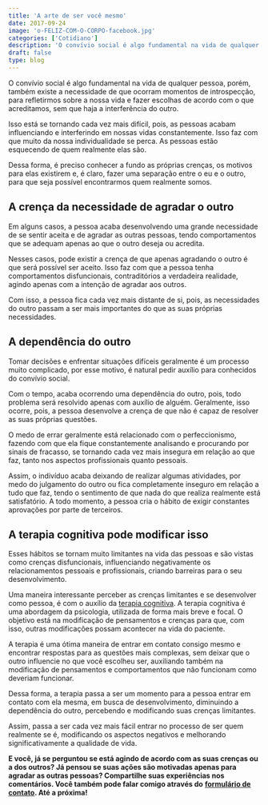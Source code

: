 ```yaml
---
title: 'A arte de ser você mesmo'
date: 2017-09-24
image: 'o-FELIZ-COM-O-CORPO-facebook.jpg'
categories: ['Cotidiano']
description: 'O convívio social é algo fundamental na vida de qualquer pessoa, porém, também existe a necessidade de que ocorram momentos de introspecção, para refle...'
draft: false
type: blog
---
```


O convívio social é algo fundamental na vida de qualquer pessoa, porém, também existe a necessidade de que ocorram momentos de introspecção, para refletirmos sobre a nossa vida e fazer escolhas de acordo com o que acreditamos, sem que haja a interferência do outro.

Isso está se tornando cada vez mais difícil, pois, as pessoas acabam influenciando e interferindo em nossas vidas constantemente. Isso faz com que muito da nossa individualidade se perca. As pessoas estão esquecendo de quem realmente elas são.

Dessa forma, é preciso conhecer a fundo as próprias crenças, os motivos para elas existirem e, é claro, fazer uma separação entre o eu e o outro, para que seja possível encontrarmos quem realmente somos.

## **A crença da necessidade de agradar o outro**

Em alguns casos, a pessoa acaba desenvolvendo uma grande necessidade de se sentir aceita e de agradar as outras pessoas, tendo comportamentos que se adequam apenas ao que o outro deseja ou acredita.

Nesses casos, pode existir a crença de que apenas agradando o outro é que será possível ser aceito. Isso faz com que a pessoa tenha comportamentos disfuncionais, contraditórios a verdadeira realidade, agindo apenas com a intenção de agradar aos outros.

Com isso, a pessoa fica cada vez mais distante de si, pois, as necessidades do outro passam a ser mais importantes do que as suas próprias necessidades.

## **A dependência do outro**

Tomar decisões e enfrentar situações difíceis geralmente é um processo muito complicado, por esse motivo, é natural pedir auxílio para conhecidos do convívio social.

Com o tempo, acaba ocorrendo uma dependência do outro, pois, todo problema será resolvido apenas com auxílio de alguém. Geralmente, isso ocorre, pois, a pessoa desenvolve a crença de que não é capaz de resolver as suas próprias questões.

O medo de errar geralmente está relacionado com o perfeccionismo, fazendo com que ela fique constantemente analisando e procurando por sinais de fracasso, se tornando cada vez mais insegura em relação ao que faz, tanto nos aspectos profissionais quanto pessoais.

Assim, o indivíduo acaba deixando de realizar algumas atividades, por medo do julgamento do outro ou fica completamente inseguro em relação a tudo que faz, tendo o sentimento de que nada do que realiza realmente está satisfatório. A todo momento, a pessoa cria o hábito de exigir constantes aprovações por parte de terceiros.

## **A terapia cognitiva pode modificar isso**

Esses hábitos se tornam muito limitantes na vida das pessoas e são vistas como crenças disfuncionais, influenciando negativamente os relacionamentos pessoais e profissionais, criando barreiras para o seu desenvolvimento.

Uma maneira interessante perceber as crenças limitantes e se desenvolver como pessoa, é com o auxílio da [terapia cognitiva](/como-funciona-a-terapia-cognitiva-comportamental/). A terapia cognitiva é uma abordagem da psicologia, utilizada de forma mais breve e focal. O objetivo está na modificação de pensamentos e crenças para que, com isso, outras modificações possam acontecer na vida do paciente.

A terapia é uma ótima maneira de entrar em contato consigo mesmo e encontrar respostas para as questões mais complexas, sem deixar que o outro influencie no que você escolheu ser, auxiliando também na modificação de pensamentos e comportamentos que não funcionam como deveriam funcionar.

Dessa forma, a terapia passa a ser um momento para a pessoa entrar em contato com ela mesma, em busca de desenvolvimento, diminuindo a dependência do outro, percebendo e modificando suas crenças limitantes.

Assim, passa a ser cada vez mais fácil entrar no processo de ser quem realmente se é, modificando os aspectos negativos e melhorando significativamente a qualidade de vida.

**E você, já se perguntou se está agindo de acordo com as suas crenças ou a dos outros? Já pensou se suas ações são motivadas apenas para agradar as outras pessoas? Compartilhe suas experiências nos comentários. Você também pode falar comigo através do** [**formulário de contato**](/contato/)**. Até a próxima!**
